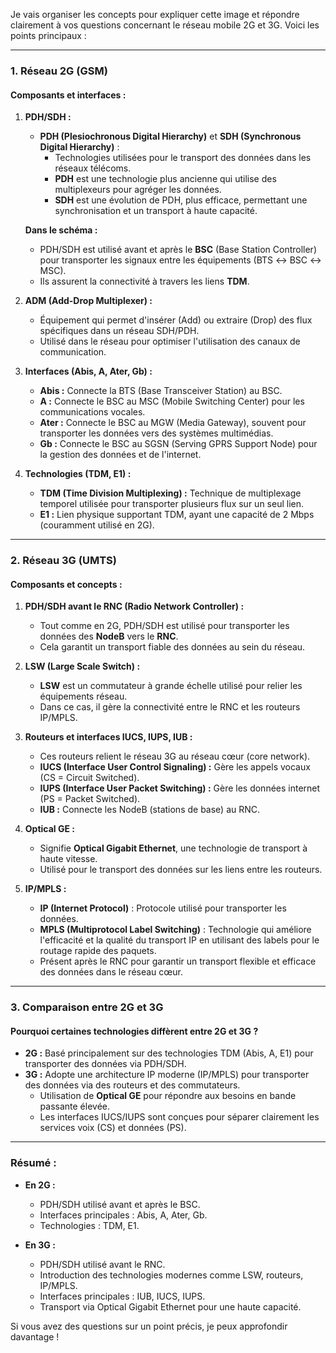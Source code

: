 Je vais organiser les concepts pour expliquer cette image et répondre clairement à vos questions concernant le réseau mobile 2G et 3G. Voici les points principaux :

---

### **1. Réseau 2G (GSM)**
#### **Composants et interfaces :**
1. **PDH/SDH :**
   - **PDH (Plesiochronous Digital Hierarchy)** et **SDH (Synchronous Digital Hierarchy)** :
     - Technologies utilisées pour le transport des données dans les réseaux télécoms.
     - **PDH** est une technologie plus ancienne qui utilise des multiplexeurs pour agréger les données.
     - **SDH** est une évolution de PDH, plus efficace, permettant une synchronisation et un transport à haute capacité.

   **Dans le schéma :** 
   - PDH/SDH est utilisé avant et après le **BSC** (Base Station Controller) pour transporter les signaux entre les équipements (BTS ↔ BSC ↔ MSC).
   - Ils assurent la connectivité à travers les liens **TDM**.

2. **ADM (Add-Drop Multiplexer) :**
   - Équipement qui permet d'insérer (Add) ou extraire (Drop) des flux spécifiques dans un réseau SDH/PDH.
   - Utilisé dans le réseau pour optimiser l'utilisation des canaux de communication.

3. **Interfaces (Abis, A, Ater, Gb) :**
   - **Abis :** Connecte la BTS (Base Transceiver Station) au BSC.
   - **A :** Connecte le BSC au MSC (Mobile Switching Center) pour les communications vocales.
   - **Ater :** Connecte le BSC au MGW (Media Gateway), souvent pour transporter les données vers des systèmes multimédias.
   - **Gb :** Connecte le BSC au SGSN (Serving GPRS Support Node) pour la gestion des données et de l'internet.

4. **Technologies (TDM, E1) :**
   - **TDM (Time Division Multiplexing) :** Technique de multiplexage temporel utilisée pour transporter plusieurs flux sur un seul lien.
   - **E1 :** Lien physique supportant TDM, ayant une capacité de 2 Mbps (couramment utilisé en 2G).

---

### **2. Réseau 3G (UMTS)**
#### **Composants et concepts :**
1. **PDH/SDH avant le RNC (Radio Network Controller) :**
   - Tout comme en 2G, PDH/SDH est utilisé pour transporter les données des **NodeB** vers le **RNC**.
   - Cela garantit un transport fiable des données au sein du réseau.

2. **LSW (Large Scale Switch) :**
   - **LSW** est un commutateur à grande échelle utilisé pour relier les équipements réseau.
   - Dans ce cas, il gère la connectivité entre le RNC et les routeurs IP/MPLS.

3. **Routeurs et interfaces IUCS, IUPS, IUB :**
   - Ces routeurs relient le réseau 3G au réseau cœur (core network).
   - **IUCS (Interface User Control Signaling) :** Gère les appels vocaux (CS = Circuit Switched).
   - **IUPS (Interface User Packet Switching) :** Gère les données internet (PS = Packet Switched).
   - **IUB :** Connecte les NodeB (stations de base) au RNC.

4. **Optical GE :**
   - Signifie **Optical Gigabit Ethernet**, une technologie de transport à haute vitesse.
   - Utilisé pour le transport des données sur les liens entre les routeurs.

5. **IP/MPLS :**
   - **IP (Internet Protocol)** : Protocole utilisé pour transporter les données.
   - **MPLS (Multiprotocol Label Switching)** : Technologie qui améliore l'efficacité et la qualité du transport IP en utilisant des labels pour le routage rapide des paquets.
   - Présent après le RNC pour garantir un transport flexible et efficace des données dans le réseau cœur.

---

### **3. Comparaison entre 2G et 3G**
#### Pourquoi certaines technologies diffèrent entre 2G et 3G ?
- **2G :** Basé principalement sur des technologies TDM (Abis, A, E1) pour transporter des données via PDH/SDH.
- **3G :** Adopte une architecture IP moderne (IP/MPLS) pour transporter des données via des routeurs et des commutateurs.
   - Utilisation de **Optical GE** pour répondre aux besoins en bande passante élevée.
   - Les interfaces IUCS/IUPS sont conçues pour séparer clairement les services voix (CS) et données (PS).

---

### **Résumé :**
- **En 2G :** 
  - PDH/SDH utilisé avant et après le BSC.
  - Interfaces principales : Abis, A, Ater, Gb.
  - Technologies : TDM, E1.

- **En 3G :** 
  - PDH/SDH utilisé avant le RNC.
  - Introduction des technologies modernes comme LSW, routeurs, IP/MPLS.
  - Interfaces principales : IUB, IUCS, IUPS.
  - Transport via Optical Gigabit Ethernet pour une haute capacité.

Si vous avez des questions sur un point précis, je peux approfondir davantage !
